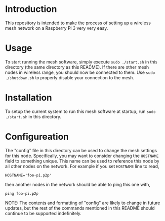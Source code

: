 Introduction
============
This repository is intended to make the process of setting
up a wireless mesh network on a Raspberry Pi 3 very very easy.

Usage
=====
To start running the mesh software, simply execute `sudo ./start.sh` 
in this directory (the same directory as this README). If there are other 
mesh nodes in wireless range, you should now be connected to them. Use 
`sudo ./shutdown.sh` to properly disable your connection to the mesh.

Installation
============
To setup the current system to run this mesh software at startup,
run `sudo ./start.sh` in this directory.

Configureation
==============
The "config" file in this directory can be used to change the mesh
settings for this node. Specifically, you may want to consider changing
the `HOSTNAME` field to something unique. This name can be used to reference
this node by all other nodes on the network. For example if you set `HOSTNAME`
line to read,

    HOSTNAME='foo-pi.p2p'

then another nodes in the network should be able to ping this one with,

    ping foo-pi.p2p

NOTE: The contents and formatting of "config" are likely to change in future 
updates, but the rest of the commands mentioned in this README should continue 
to be supported indefinitely.

